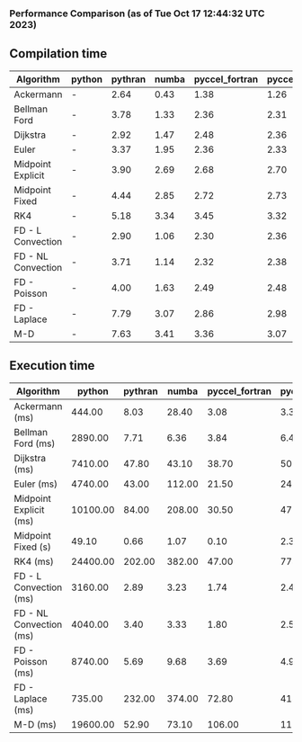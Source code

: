 ### Performance Comparison (as of Tue Oct 17 12:44:32 UTC 2023)
## Compilation time
Algorithm                 | python                    | pythran                   | numba                     | pyccel_fortran            | pyccel_c                 
------------------------- | ------------------------- | ------------------------- | ------------------------- | ------------------------- | -------------------------
Ackermann                 | -                         | 2.64                      | 0.43                      | 1.38                      | 1.26                     
Bellman Ford              | -                         | 3.78                      | 1.33                      | 2.36                      | 2.31                     
Dijkstra                  | -                         | 2.92                      | 1.47                      | 2.48                      | 2.36                     
Euler                     | -                         | 3.37                      | 1.95                      | 2.36                      | 2.33                     
Midpoint Explicit         | -                         | 3.90                      | 2.69                      | 2.68                      | 2.70                     
Midpoint Fixed            | -                         | 4.44                      | 2.85                      | 2.72                      | 2.73                     
RK4                       | -                         | 5.18                      | 3.34                      | 3.45                      | 3.32                     
FD - L Convection         | -                         | 2.90                      | 1.06                      | 2.30                      | 2.36                     
FD - NL Convection        | -                         | 3.71                      | 1.14                      | 2.32                      | 2.38                     
FD - Poisson              | -                         | 4.00                      | 1.63                      | 2.49                      | 2.48                     
FD - Laplace              | -                         | 7.79                      | 3.07                      | 2.86                      | 2.98                     
M-D                       | -                         | 7.63                      | 3.41                      | 3.36                      | 3.07                     

## Execution time
Algorithm                 | python                    | pythran                   | numba                     | pyccel_fortran            | pyccel_c                 
------------------------- | ------------------------- | ------------------------- | ------------------------- | ------------------------- | -------------------------
Ackermann (ms)            | 444.00                    | 8.03                      | 28.40                     | 3.08                      | 3.30                     
Bellman Ford (ms)         | 2890.00                   | 7.71                      | 6.36                      | 3.84                      | 6.46                     
Dijkstra (ms)             | 7410.00                   | 47.80                     | 43.10                     | 38.70                     | 50.20                    
Euler (ms)                | 4740.00                   | 43.00                     | 112.00                    | 21.50                     | 241.00                   
Midpoint Explicit (ms)    | 10100.00                  | 84.00                     | 208.00                    | 30.50                     | 476.00                   
Midpoint Fixed (s)        | 49.10                     | 0.66                      | 1.07                      | 0.10                      | 2.36                     
RK4 (ms)                  | 24400.00                  | 202.00                    | 382.00                    | 47.00                     | 774.00                   
FD - L Convection (ms)    | 3160.00                   | 2.89                      | 3.23                      | 1.74                      | 2.49                     
FD - NL Convection (ms)   | 4040.00                   | 3.40                      | 3.33                      | 1.80                      | 2.58                     
FD - Poisson (ms)         | 8740.00                   | 5.69                      | 9.68                      | 3.69                      | 4.97                     
FD - Laplace (ms)         | 735.00                    | 232.00                    | 374.00                    | 72.80                     | 414.00                   
M-D (ms)                  | 19600.00                  | 52.90                     | 73.10                     | 106.00                    | 110.00                   
